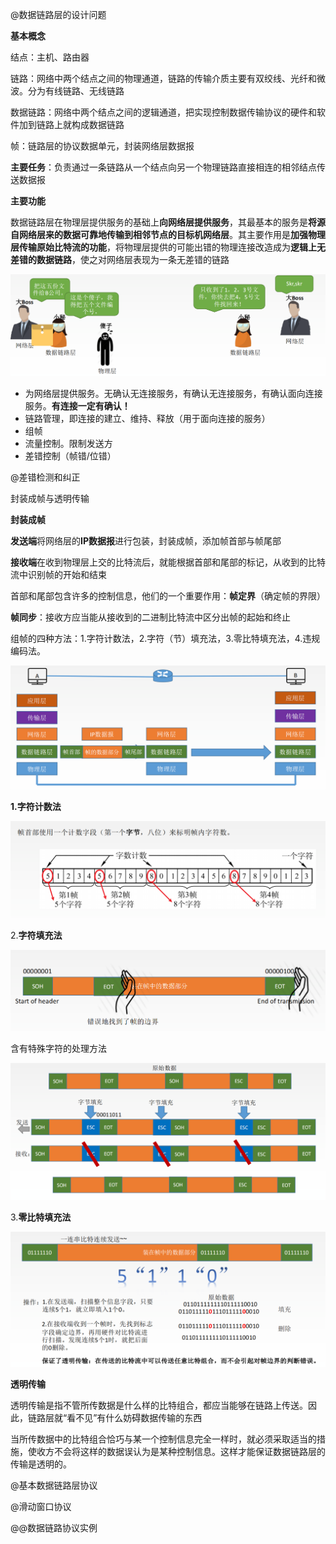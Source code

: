 @数据链路层的设计问题

**基本概念**

结点：主机、路由器

链路：网络中两个结点之间的物理通道，链路的传输介质主要有双绞线、光纤和微波。分为有线链路、无线链路

数据链路：网络中两个结点之间的逻辑通道，把实现控制数据传输协议的硬件和软件加到链路上就构成数据链路

帧：链路层的协议数据单元，封装网络层数据报

**主要任务**：负责通过一条链路从一个结点向另一个物理链路直接相连的相邻结点传送数据报

**主要功能**

数据链路层在物理层提供服务的基础上**向网络层提供服务**，其最基本的服务是**将源自网络层来的数据可靠地传输到相邻节点的目标机网络层**。其主要作用是**加强物理层传输原始比特流的功能**，将物理层提供的可能出错的物理连接改造成为**逻辑上无差错的数据链路**，使之对网络层表现为一条无差错的链路

![image-20200813102048092](img/45.png)

*   为网络层提供服务。无确认无连接服务，有确认无连接服务，有确认面向连接服务。**有连接一定有确认！**
*   链路管理，即连接的建立、维持、释放（用于面向连接的服务）
*   组帧
*   流量控制。限制发送方
*   差错控制（帧错/位错）



@差错检测和纠正

封装成帧与透明传输

**封装成帧**

**发送端**将网络层的**IP数据报**进行包装，封装成帧，添加帧首部与帧尾部

**接收端**在收到物理层上交的比特流后，就能根据首部和尾部的标记，从收到的比特流中识别帧的开始和结束

首部和尾部包含许多的控制信息，他们的一个重要作用：**帧定界**（确定帧的界限）

**帧同步**：接收方应当能从接收到的二进制比特流中区分出帧的起始和终止

组帧的四种方法：1.字符计数法，2.字符（节）填充法，3.零比特填充法，4.违规编码法。

![image-20200813102450836](img/46.png)

**1.字符计数法**

![image-20200813102947806](img/47.png)

2.**字符填充法**

![image-20200813103155277](img/48.png)

含有特殊字符的处理方法

![image-20200813103302966](img/49.png)

3.**零比特填充法**

![image-20200813103425494](img/50.png)













**透明传输**

透明传输是指不管所传数据是什么样的比特组合，都应当能够在链路上传送。因此，链路层就“看不见”有什么妨碍数据传输的东西

当所传数据中的比特组合恰巧与某一个控制信息完全一样时，就必须采取适当的措施，使收方不会将这样的数据误认为是某种控制信息。这样才能保证数据链路层的传输是透明的。













@基本数据链路层协议



@滑动窗口协议



@@数据链路协议实例